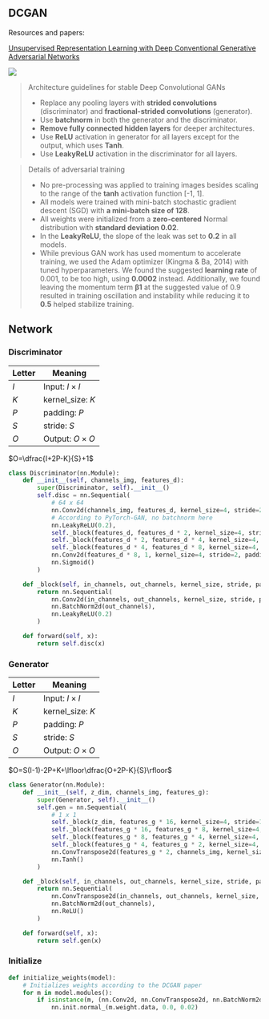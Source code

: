 ## DCGAN

Resources and papers:

[Unsupervised Representation Learning with Deep Conventional Generative Adversarial Networks](https://arxiv.org/abs/1511.06434)

![](https://production-media.paperswithcode.com/methods/Screen_Shot_2020-07-01_at_11.27.51_PM_IoGbo1i.png)

> Architecture guidelines for stable Deep Convolutional GANs
>
> * Replace any pooling layers with **strided convolutions** (discriminator) and **fractional-strided convolutions** (generator).
> * Use **batchnorm** in both the generator and the discriminator.
> * **Remove fully connected hidden layers** for deeper architectures.
> * Use **ReLU** activation in generator for all layers except for the output, which uses **Tanh**.
> * Use **LeakyReLU** activation in the discriminator for all layers.

> Details of adversarial training
>
> * No pre-processing was applied to training images besides scaling to the range of the **tanh** activation function [-1, 1].
> * All models were trained with mini-batch stochastic gradient descent (SGD) with **a mini-batch size of 128**.
> * All weights were initialized from a **zero-centered** Normal distribution with **standard deviation 0.02**.
> * In the **LeakyReLU**, the slope of the leak was set to **0.2** in all models.
> * While previous GAN work has used momentum to accelerate training, we used the Adam optimizer (Kingma & Ba, 2014) with tuned hyperparameters. We found the suggested **learning rate** of 0.001, to be too high, using **0.0002** instead. Additionally, we found leaving the momentum term **β1** at the suggested value of 0.9 resulted in training oscillation and instability while reducing it to **0.5** helped stabilize training.

## Network

### Discriminator

| Letter | Meaning             |
| ------ | ------------------- |
| $I$    | Input: $I\times I$  |
| $K$    | kernel_size: $K$    |
| $P$    | padding: $P$        |
| $S$    | stride: $S$         |
| $O$    | Output: $O\times O$ |

$O=\dfrac{I+2P-K}{S}+1$

```python
class Discriminator(nn.Module):
    def __init__(self, channels_img, features_d):
        super(Discriminator, self).__init__()
        self.disc = nn.Sequential(
            # 64 x 64
            nn.Conv2d(channels_img, features_d, kernel_size=4, stride=2, padding=1),  # 32 x 32
            # According to PyTorch-GAN, no batchnorm here
            nn.LeakyReLU(0.2),
            self._block(features_d, features_d * 2, kernel_size=4, stride=2, padding=1),  # 16 x 16
            self._block(features_d * 2, features_d * 4, kernel_size=4, stride=2, padding=1),  # 8 x 8
            self._block(features_d * 4, features_d * 8, kernel_size=4, stride=2, padding=1),  # 4 x 4
            nn.Conv2d(features_d * 8, 1, kernel_size=4, stride=2, padding=0),  # 1 x 1
            nn.Sigmoid()
        )

    def _block(self, in_channels, out_channels, kernel_size, stride, padding):
        return nn.Sequential(
            nn.Conv2d(in_channels, out_channels, kernel_size, stride, padding, bias=False),
            nn.BatchNorm2d(out_channels),
            nn.LeakyReLU(0.2)
        )

    def forward(self, x):
        return self.disc(x)
```

### Generator

| Letter | Meaning             |
| ------ | ------------------- |
| $I$    | Input: $I\times I$  |
| $K$    | kernel_size: $K$    |
| $P$    | padding: $P$        |
| $S$    | stride: $S$         |
| $O$    | Output: $O\times O$ |

$O=S(I-1)-2P+K+\lfloor\dfrac{O+2P-K}{S}\rfloor$

```python
class Generator(nn.Module):
    def __init__(self, z_dim, channels_img, features_g):
        super(Generator, self).__init__()
        self.gen = nn.Sequential(
            # 1 x 1
            self._block(z_dim, features_g * 16, kernel_size=4, stride=1, padding=0),  # 4 x 4
            self._block(features_g * 16, features_g * 8, kernel_size=4, stride=2, padding=1),  # 8 x 8
            self._block(features_g * 8, features_g * 4, kernel_size=4, stride=2, padding=1),  # 16 x 16
            self._block(features_g * 4, features_g * 2, kernel_size=4, stride=2, padding=1),  # 32 x 32
            nn.ConvTranspose2d(features_g * 2, channels_img, kernel_size=4, stride=2, padding=1),  # 64 x 64
            nn.Tanh()
        )

    def _block(self, in_channels, out_channels, kernel_size, stride, padding):
        return nn.Sequential(
            nn.ConvTranspose2d(in_channels, out_channels, kernel_size, stride, padding, bias=False,),
            nn.BatchNorm2d(out_channels),
            nn.ReLU()
        )

    def forward(self, x):
        return self.gen(x)
```

### Initialize

```python
def initialize_weights(model):
    # Initializes weights according to the DCGAN paper
    for m in model.modules():
        if isinstance(m, (nn.Conv2d, nn.ConvTranspose2d, nn.BatchNorm2d)):
            nn.init.normal_(m.weight.data, 0.0, 0.02)
```